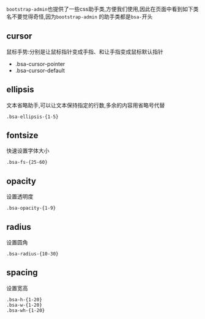 `bootstrap-admin`也提供了一些css助手类,方便我们使用,因此在页面中看到如下类名不要觉得奇怪,因为`bootstrap-admin`
的助手类都是`bsa-`开头

## cursor

鼠标手势:分别是让鼠标指针变成手指、和让手指变成鼠标默认指针

- .bsa-cursor-pointer
- .bsa-cursor-default

## ellipsis

文本省略助手,可以让文本保持指定的行数,多余的内容用省略号代替

```
.bsa-ellipsis-{1-5}
```

## fontsize

快速设置字体大小

```
.bsa-fs-{25-60}
```

## opacity

设置透明度

```
.bsa-opacity-{1-9}
```

## radius

设置圆角

```
.bsa-radius-{10-30}
```

## spacing

设置宽高

```
.bsa-h-{1-20}
.bsa-w-{1-20}
.bsa-wh-{1-20}
```


